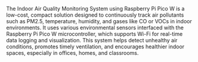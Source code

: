 The Indoor Air Quality Monitoring System using Raspberry Pi Pico W is a low-cost, compact solution designed to continuously track air pollutants such as PM2.5, temperature, humidity, and gases like CO or VOCs in indoor environments. It uses various environmental sensors interfaced with the Raspberry Pi Pico W microcontroller, which supports Wi-Fi for real-time data logging and
visualization. This system helps detect unhealthy air conditions, promotes timely ventilation, and encourages healthier indoor spaces, especially in offices, homes, and classrooms.
